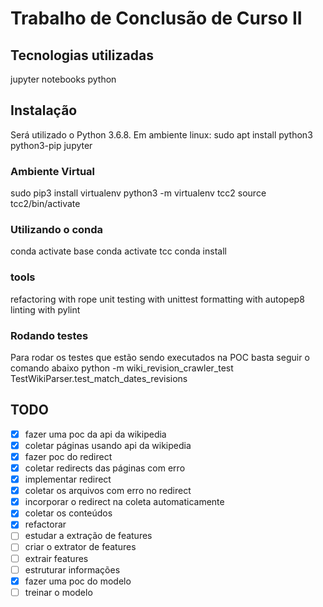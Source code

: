 # Trabalho de Conclusão de Curso II

## Tecnologias utilizadas
jupyter notebooks
python

## Instalação

Será utilizado o Python 3.6.8. Em ambiente linux:
sudo apt install python3 python3-pip jupyter

### Ambiente Virtual
sudo pip3 install virtualenv
python3 -m virtualenv tcc2
source tcc2/bin/activate

### Utilizando o conda
conda activate base
conda activate tcc
conda install <name>

### tools
refactoring with rope
unit testing with unittest
formatting with autopep8
linting with pylint

### Rodando testes
Para rodar os testes que estão sendo executados na POC basta seguir o comando abaixo
python -m wiki_revision_crawler_test TestWikiParser.test_match_dates_revisions

## TODO
- [x] fazer uma poc da api da wikipedia
- [x] coletar páginas usando api da wikipedia
- [x] fazer poc do redirect
- [x] coletar redirects das páginas com erro
- [x] implementar redirect
- [x] coletar os arquivos com erro no redirect
- [x] incorporar o redirect na coleta automaticamente
- [x] coletar os conteúdos
- [x] refactorar
- [ ] estudar a extração de features
- [ ] criar o extrator de features 
- [ ] extrair features
- [ ] estruturar informações
- [x] fazer uma poc do modelo
- [ ] treinar o modelo